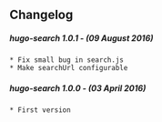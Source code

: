 ## Changelog

##### hugo-search 1.0.1 - (09 August 2016)

    * Fix small bug in search.js
    * Make searchUrl configurable

##### hugo-search 1.0.0 - (03 April 2016)

    * First version
